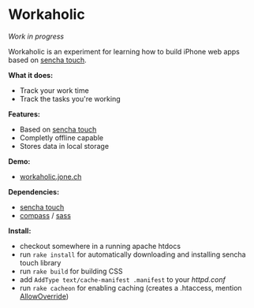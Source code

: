 # Workaholic

*Work in progress*

Workaholic is an experiment for learning how to build iPhone web apps
based on [sencha touch](http://www.sencha.com/products/touch/).

**What it does:**

* Track your work time
* Track the tasks you're working

**Features:**

* Based on [sencha touch](http://www.sencha.com/products/touch/)
* Completly offline capable
* Stores data in local storage

**Demo:**

* [workaholic.jone.ch](http://workaholic.jone.ch/)

**Dependencies:**

* [sencha touch](http://www.sencha.com/products/touch/)
* [compass](http://compass-style.org/) / [sass](http://sass-lang.com/)

**Install:**

* checkout somewhere in a running apache htdocs
* run `rake install` for automatically downloading and installing sencha touch library
* run `rake build` for building CSS
* add `AddType text/cache-manifest .manifest` to your *httpd.conf*
* run `rake cacheon` for enabling caching (creates a .htaccess, mention
[AllowOverride](http://httpd.apache.org/docs/2.0/mod/core.html#allowoverride))
